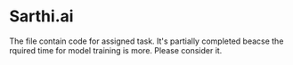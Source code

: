 # Sarthi.ai
The file contain code for assigned task. It's partially completed beacse the rquired time for model training is more. Please consider it.
